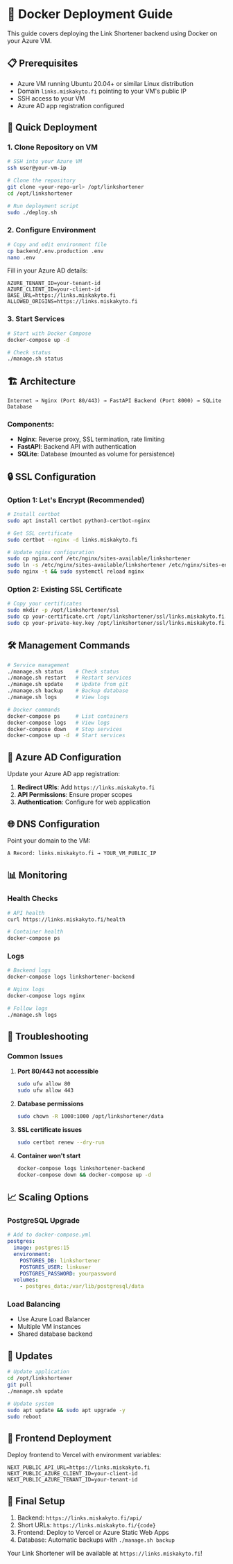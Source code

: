 # 🚀 Docker Deployment Guide

This guide covers deploying the Link Shortener backend using Docker on your Azure VM.

## 📋 Prerequisites

- Azure VM running Ubuntu 20.04+ or similar Linux distribution
- Domain `links.miskakyto.fi` pointing to your VM's public IP
- SSH access to your VM
- Azure AD app registration configured

## 🔧 Quick Deployment

### 1. Clone Repository on VM

```bash
# SSH into your Azure VM
ssh user@your-vm-ip

# Clone the repository
git clone <your-repo-url> /opt/linkshortener
cd /opt/linkshortener

# Run deployment script
sudo ./deploy.sh
```

### 2. Configure Environment

```bash
# Copy and edit environment file
cp backend/.env.production .env
nano .env
```

Fill in your Azure AD details:
```env
AZURE_TENANT_ID=your-tenant-id
AZURE_CLIENT_ID=your-client-id
BASE_URL=https://links.miskakyto.fi
ALLOWED_ORIGINS=https://links.miskakyto.fi
```

### 3. Start Services

```bash
# Start with Docker Compose
docker-compose up -d

# Check status
./manage.sh status
```

## 🏗️ Architecture

```
Internet → Nginx (Port 80/443) → FastAPI Backend (Port 8000) → SQLite Database
```

### Components:
- **Nginx**: Reverse proxy, SSL termination, rate limiting
- **FastAPI**: Backend API with authentication
- **SQLite**: Database (mounted as volume for persistence)

## 🔒 SSL Configuration

### Option 1: Let's Encrypt (Recommended)

```bash
# Install certbot
sudo apt install certbot python3-certbot-nginx

# Get SSL certificate
sudo certbot --nginx -d links.miskakyto.fi

# Update nginx configuration
sudo cp nginx.conf /etc/nginx/sites-available/linkshortener
sudo ln -s /etc/nginx/sites-available/linkshortener /etc/nginx/sites-enabled/
sudo nginx -t && sudo systemctl reload nginx
```

### Option 2: Existing SSL Certificate

```bash
# Copy your certificates
sudo mkdir -p /opt/linkshortener/ssl
sudo cp your-certificate.crt /opt/linkshortener/ssl/links.miskakyto.fi.crt
sudo cp your-private-key.key /opt/linkshortener/ssl/links.miskakyto.fi.key
```

## 🛠️ Management Commands

```bash
# Service management
./manage.sh status    # Check status
./manage.sh restart   # Restart services
./manage.sh update    # Update from git
./manage.sh backup    # Backup database
./manage.sh logs      # View logs

# Docker commands
docker-compose ps     # List containers
docker-compose logs   # View logs
docker-compose down   # Stop services
docker-compose up -d  # Start services
```

## 🔐 Azure AD Configuration

Update your Azure AD app registration:

1. **Redirect URIs**: Add `https://links.miskakyto.fi`
2. **API Permissions**: Ensure proper scopes
3. **Authentication**: Configure for web application

## 🌐 DNS Configuration

Point your domain to the VM:
```
A Record: links.miskakyto.fi → YOUR_VM_PUBLIC_IP
```

## 📊 Monitoring

### Health Checks
```bash
# API health
curl https://links.miskakyto.fi/health

# Container health
docker-compose ps
```

### Logs
```bash
# Backend logs
docker-compose logs linkshortener-backend

# Nginx logs
docker-compose logs nginx

# Follow logs
./manage.sh logs
```

## 🔧 Troubleshooting

### Common Issues

1. **Port 80/443 not accessible**
   ```bash
   sudo ufw allow 80
   sudo ufw allow 443
   ```

2. **Database permissions**
   ```bash
   sudo chown -R 1000:1000 /opt/linkshortener/data
   ```

3. **SSL certificate issues**
   ```bash
   sudo certbot renew --dry-run
   ```

4. **Container won't start**
   ```bash
   docker-compose logs linkshortener-backend
   docker-compose down && docker-compose up -d
   ```

## 📈 Scaling Options

### PostgreSQL Upgrade
```yaml
# Add to docker-compose.yml
postgres:
  image: postgres:15
  environment:
    POSTGRES_DB: linkshortener
    POSTGRES_USER: linkuser
    POSTGRES_PASSWORD: yourpassword
  volumes:
    - postgres_data:/var/lib/postgresql/data
```

### Load Balancing
- Use Azure Load Balancer
- Multiple VM instances
- Shared database backend

## 🔄 Updates

```bash
# Update application
cd /opt/linkshortener
git pull
./manage.sh update

# Update system
sudo apt update && sudo apt upgrade -y
sudo reboot
```

## 📱 Frontend Deployment

Deploy frontend to Vercel with environment variables:
```env
NEXT_PUBLIC_API_URL=https://links.miskakyto.fi
NEXT_PUBLIC_AZURE_CLIENT_ID=your-client-id
NEXT_PUBLIC_AZURE_TENANT_ID=your-tenant-id
```

## 🎯 Final Setup

1. Backend: `https://links.miskakyto.fi/api/`
2. Short URLs: `https://links.miskakyto.fi/{code}`
3. Frontend: Deploy to Vercel or Azure Static Web Apps
4. Database: Automatic backups with `./manage.sh backup`

Your Link Shortener will be available at `https://links.miskakyto.fi`!
